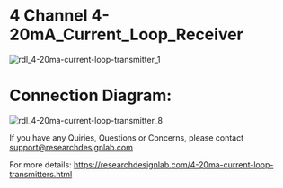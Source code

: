 # 4 Channel 4-20mA_Current_Loop_Receiver

![rdl_4-20ma-current-loop-transmitter_1](https://user-images.githubusercontent.com/8509587/33700464-6c657cf8-db3f-11e7-9ba0-b13a0ede466e.png)

# Connection Diagram:

![rdl_4-20ma-current-loop-transmitter_8](https://user-images.githubusercontent.com/8509587/33700604-3e277a66-db40-11e7-9f15-42eb40a11ab8.jpg)

If you have any Quiries, Questions or Concerns, please contact support@researchdesignlab.com

For more details: https://researchdesignlab.com/4-20ma-current-loop-transmitters.html
